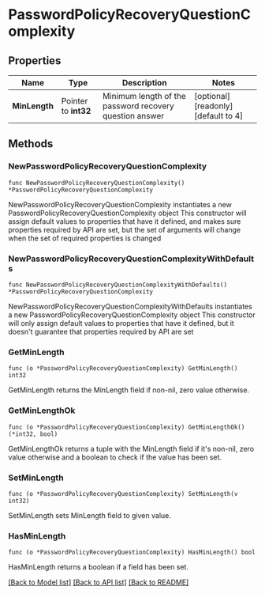 # PasswordPolicyRecoveryQuestionComplexity

## Properties

Name | Type | Description | Notes
------------ | ------------- | ------------- | -------------
**MinLength** | Pointer to **int32** | Minimum length of the password recovery question answer | [optional] [readonly] [default to 4]

## Methods

### NewPasswordPolicyRecoveryQuestionComplexity

`func NewPasswordPolicyRecoveryQuestionComplexity() *PasswordPolicyRecoveryQuestionComplexity`

NewPasswordPolicyRecoveryQuestionComplexity instantiates a new PasswordPolicyRecoveryQuestionComplexity object
This constructor will assign default values to properties that have it defined,
and makes sure properties required by API are set, but the set of arguments
will change when the set of required properties is changed

### NewPasswordPolicyRecoveryQuestionComplexityWithDefaults

`func NewPasswordPolicyRecoveryQuestionComplexityWithDefaults() *PasswordPolicyRecoveryQuestionComplexity`

NewPasswordPolicyRecoveryQuestionComplexityWithDefaults instantiates a new PasswordPolicyRecoveryQuestionComplexity object
This constructor will only assign default values to properties that have it defined,
but it doesn't guarantee that properties required by API are set

### GetMinLength

`func (o *PasswordPolicyRecoveryQuestionComplexity) GetMinLength() int32`

GetMinLength returns the MinLength field if non-nil, zero value otherwise.

### GetMinLengthOk

`func (o *PasswordPolicyRecoveryQuestionComplexity) GetMinLengthOk() (*int32, bool)`

GetMinLengthOk returns a tuple with the MinLength field if it's non-nil, zero value otherwise
and a boolean to check if the value has been set.

### SetMinLength

`func (o *PasswordPolicyRecoveryQuestionComplexity) SetMinLength(v int32)`

SetMinLength sets MinLength field to given value.

### HasMinLength

`func (o *PasswordPolicyRecoveryQuestionComplexity) HasMinLength() bool`

HasMinLength returns a boolean if a field has been set.


[[Back to Model list]](../README.md#documentation-for-models) [[Back to API list]](../README.md#documentation-for-api-endpoints) [[Back to README]](../README.md)


